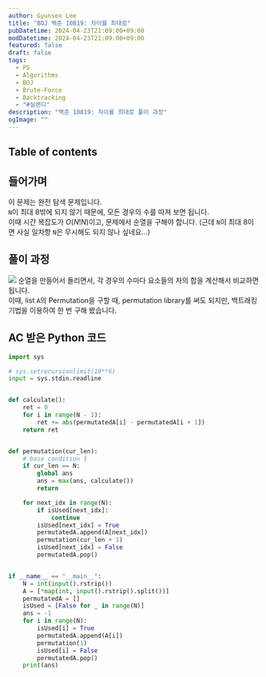 ```yaml
---
author: Gyunseo Lee
title: "BOJ 백준 10819: 차이를 최대로"
pubDatetime: 2024-04-23T21:09:00+09:00
modDatetime: 2024-04-23T21:09:00+09:00
featured: false
draft: false
tags:
  - PS
  - Algorithms
  - BOJ
  - Brute-Force
  - Backtracking
  - "#실랜디"
description: "백준 10819: 차이를 최대로 풀이 과정"
ogImage: ""
---
```


## Table of contents

## 들어가며

이 문제는 완전 탐색 문제입니다.  
`N`이 최대 8밖에 되지 않기 때문에, 모든 경우의 수를 따져 보면 됩니다.  
이때 시간 복잡도가 $O(N!N)$이고, 문제에서 순열을 구해야 합니다. (근데 `N`이 최대 8이면 사실 일차항 `N`은 무시해도 되지 않나 싶네요...)

## 풀이 과정

![](https://res.cloudinary.com/gyunseo-blog/image/upload/f_auto/v1713874349/image_errzxt.png)
순열을 만들어서 돌리면서, 각 경우의 수마다 요소들의 차의 합을 계산해서 비교하면 됩니다.  
이때, list `A`의 Permutation을 구할 때, permutation library를 써도 되지만, 백트래킹 기법을 이용하여 한 번 구해 봤습니다.

## AC 받은 Python 코드

```python
import sys

# sys.setrecursionlimit(10**6)
input = sys.stdin.readline


def calculate():
    ret = 0
    for i in range(N - 1):
        ret += abs(permutatedA[i] - permutatedA[i + 1])
    return ret


def permutation(cur_len):
    # base condition 1
    if cur_len == N:
        global ans
        ans = max(ans, calculate())
        return

    for next_idx in range(N):
        if isUsed[next_idx]:
            continue
        isUsed[next_idx] = True
        permutatedA.append(A[next_idx])
        permutation(cur_len + 1)
        isUsed[next_idx] = False
        permutatedA.pop()


if __name__ == "__main__":
    N = int(input().rstrip())
    A = [*map(int, input().rstrip().split())]
    permutatedA = []
    isUsed = [False for _ in range(N)]
    ans = -1
    for i in range(N):
        isUsed[i] = True
        permutatedA.append(A[i])
        permutation(1)
        isUsed[i] = False
        permutatedA.pop()
    print(ans)

```
